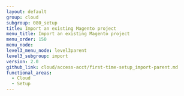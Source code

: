 ```yaml
---
layout: default
group: cloud
subgroup: 080_setup
title: Import an existing Magento project
menu_title: Import an existing Magento project
menu_order: 150
menu_node:
level3_menu_node: level3parent
level3_subgroup: import
version: 2.0
github_link: cloud/access-acct/first-time-setup_import-parent.md
functional_areas:
  - Cloud
  - Setup
---
```

